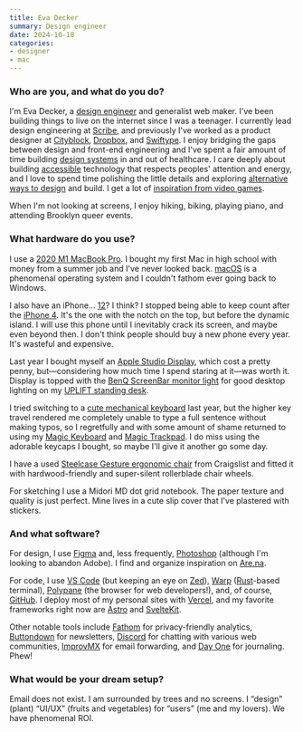 ```yaml
---
title: Eva Decker
summary: Design engineer
date: 2024-10-18
categories:
- designer
- mac
---
```


### Who are you, and what do you do?

I'm Eva Decker, a [design engineer](https://eva.town/ "Eva's website.") and generalist web maker. I've been building things to live on the internet since I was a teenager. I currently lead design engineering at [Scribe][], and previously I've worked as a product designer at [Cityblock][], [Dropbox][], and [Swiftype][]. I enjoy bridging the gaps between design and front-end engineering and I've spent a fair amount of time building [design systems](https://eva.town/posts/commonplace "Eva's post about building a design system for Cityblock.") in and out of healthcare. I care deeply about building [accessible](https://a11y-webring.club/ "A webring for people working on digital accessibility.") technology that respects peoples' attention and energy, and I love to spend time polishing the little details and exploring [alternative ways to design](https://eva.town/posts/design-outside-the-computer "Eva's post about design inspiration from things outside a computer.") and build. I get a lot of [inspiration from video games](https://www.youtube.com/@sora_sakurai_en "Masahiro Sakurai's YouTube channel, with videos on creating games.").

When I'm not looking at screens, I enjoy hiking, biking, playing piano, and attending Brooklyn queer events.

### What hardware do you use?

I use a [2020 M1 MacBook Pro][macbook-pro]. I bought my first Mac in high school with money from a summer job and I've never looked back. [macOS][] is a phenomenal operating system and I couldn't fathom ever going back to Windows.

I also have an iPhone... [12][iphone-12]? I think? I stopped being able to keep count after the [iPhone 4][iphone-4]. It's the one with the notch on the top, but before the dynamic island. I will use this phone until I inevitably crack its screen, and maybe even beyond then. I don't think people should buy a new phone every year. It's wasteful and expensive.

Last year I bought myself an [Apple Studio Display][studio-display.2], which cost a pretty penny, but—considering how much time I spend staring at it—was worth it. Display is topped with the [BenQ ScreenBar monitor light][screenbar] for good desktop lighting on my [UPLIFT standing desk][uplift].

I tried switching to a [cute mechanical keyboard][halo65] last year, but the higher key travel rendered me completely unable to type a full sentence without making typos, so I regretfully and with some amount of shame returned to using my [Magic Keyboard][magic-keyboard] and [Magic Trackpad][magic-trackpad]. I do miss using the adorable keycaps I bought, so maybe I'll give it another go some day.

I have a used [Steelcase Gesture ergonomic chair][gesture] from Craigslist and fitted it with hardwood-friendly and super-silent rollerblade chair wheels.

For sketching I use a Midori MD dot grid notebook. The paper texture and quality is just perfect. Mine lives in a cute slip cover that I've plastered with stickers.

### And what software?

For design, I use [Figma][] and, less frequently, [Photoshop][] (although I'm looking to abandon Adobe). I find and organize inspiration on [Are.na][are.na].

For code, I use [VS Code][visual-studio-code] (but keeping an eye on [Zed][]), [Warp][] ([Rust][]-based terminal), [Polypane][] (the browser for web developers!), and, of course, [GitHub][]. I deploy most of my personal sites with [Vercel][], and my favorite frameworks right now are [Astro][astro.2] and [SvelteKit][].

Other notable tools include [Fathom][] for privacy-friendly analytics, [Buttondown][] for newsletters, [Discord][] for chatting with various web communities, [ImprovMX][] for email forwarding, and [Day One][day-one] for journaling. Phew!

### What would be your dream setup?

Email does not exist. I am surrounded by trees and no screens. I “design” (plant) “UI/UX” (fruits and vegetables) for “users” (me and my lovers). We have phenomenal ROI.

[are.na]: https://www.are.na/ "A service for collecting ideas."
[astro.2]: https://astro.build/ "A JavaScript framework."
[buttondown]: https://buttondown.email/ "A newsletter service."
[cityblock]: https://www.cityblock.com/ "An online healthcare service."
[day-one]: https://apps.apple.com/us/app/day-one/id422304217 "Personal journal software."
[discord]: https://discord.com/ "A voice and text chat service."
[dropbox]: https://www.dropbox.com/ "Online syncing and storage."
[fathom]: https://usefathom.com/ "A web analytics service."
[figma]: https://www.figma.com/ "A collaborative design prototype service."
[gesture]: http://web.archive.org/web/20190508113942/https://www.amazon.com/dp/B0141G9IHY/ "A desk chair."
[github]: https://github.com/ "A Git code repository service."
[halo65]: https://nuphy.com/products/halo65 "A wireless mechanical keyboard."
[improvmx]: https://improvmx.com/ "An email forwarding service."
[iphone-12]: https://en.wikipedia.org/wiki/IPhone_12 "A 6.1 inch smartphone."
[iphone-4]: https://en.wikipedia.org/wiki/IPhone_4 "A smartphone."
[macbook-pro]: https://www.apple.com/macbook-pro/ "A laptop."
[macos]: https://en.wikipedia.org/wiki/MacOS "An operating system for Mac hardware."
[magic-keyboard]: https://en.wikipedia.org/wiki/Magic_Keyboard "A wireless keyboard."
[magic-trackpad]: https://en.wikipedia.org/wiki/Magic_Trackpad "A trackpad for desktop machines."
[photoshop]: https://www.adobe.com/products/photoshop.html "A bitmap image editor."
[polypane]: https://polypane.app/ "A web browser designed for web developers."
[rust]: https://www.rust-lang.org/ "A programming language."
[screenbar]: https://www.benq.com/en-us/lighting/monitor-light/screenbar.html "A lightbar for monitors."
[scribe]: https://scribehow.com/ "A service for capturing a company's knowledge."
[studio-display.2]: https://www.apple.com/studio-display/ "A 27 inch display."
[sveltekit]: https://kit.svelte.dev/ "A JavaScript framework."
[swiftype]: https://swiftype.com/ "A hosted search provider."
[uplift]: https://www.upliftdesk.com/ "A standing desk."
[vercel]: https://vercel.com/ "A hosting and development service."
[visual-studio-code]: https://code.visualstudio.com/ "A development IDE."
[warp]: https://www.warp.dev/ "A terminal application."
[zed]: https://zed.dev/ "A text editor."
